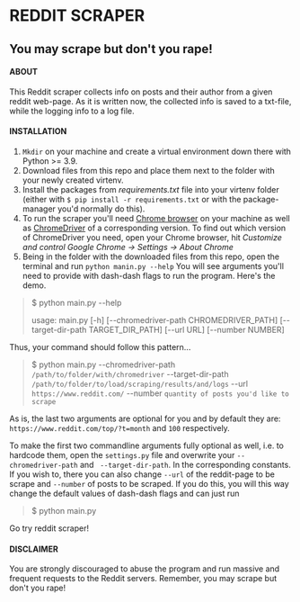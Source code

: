 # REDDIT SCRAPER
## You may scrape but don't you rape!    
#### ABOUT
This Reddit scraper collects info on posts and their author from a given reddit web-page.
As it is written now, the collected info is saved to a txt-file, while the logging info to 
a log file. 
#### INSTALLATION 
1. `Mkdir` on  your machine and create a virtual environment down there with Python >= 3.9.
2. Download files from this repo and place them next to the folder with your newly created virtenv.
3. Install the packages from *requirements.txt* file into your virtenv folder
(either with `$ pip install -r requirements.txt` or with the package-manager you'd normally do this).
4. To run the scraper you'll need [Chrome browser](https://www.google.com/chrome/)
on your machine as well as [ChromeDriver](https://chromedriver.chromium.org/) of a corresponding version.
To find out which version of ChromeDriver you need, open your Chrome browser, hit *Customize and control Google
Chrome -> Settings -> About Chrome* 
5. Being in the folder with the downloaded files from this repo, open the terminal and run `python manin.py --help`
You will see arguments you'll need to provide with dash-dash flags to run the program. Here's the demo.
> $ python main.py --help
> 
> usage: main.py [-h] [--chromedriver-path CHROMEDRIVER_PATH] [--target-dir-path TARGET_DIR_PATH] [--url URL] [--number NUMBER]

Thus, your command should follow this pattern...
> $ python main.py --chromedriver-path `/path/to/folder/with/chromedriver`
> --target-dir-path `/path/to/folder/to/load/scraping/results/and/logs` --url `https://www.reddit.com/`
> --number `quantity of posts you'd like to scrape`

As is, the last two arguments are optional for you and by default they are: `https://www.reddit.com/top/?t=month`
and `100` respectively. 

To make the first two commandline arguments fully optional as well, i.e. to hardcode them, open the
`settings.py` file and overwrite your `--chromedriver-path` and ` --target-dir-path`. 
In the corresponding constants. If you wish to, there you can
also change `--url` of the reddit-page to be scrape and `--number` of posts to be scraped.
If you do this, you will this way change the default values of dash-dash flags and can just run
> $ python main.py
> 
Go try reddit scraper!
#### DISCLAIMER
You are strongly discouraged to abuse the program and run massive and frequent requests
to the Reddit servers. Remember, you may scrape but don't you rape!
